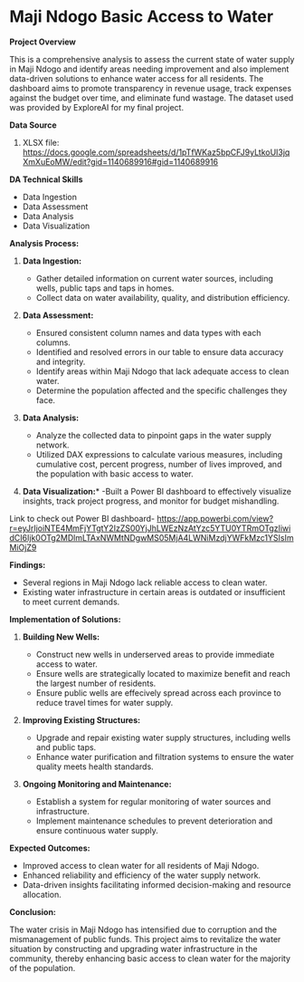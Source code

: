 # Maji Ndogo Basic Access to Water

**Project Overview**

This is a comprehensive analysis to assess the current state of water supply in Maji Ndogo and identify areas needing improvement and also implement data-driven solutions to enhance water access for all residents. The dashboard aims to promote transparency in revenue usage, track expenses against the budget over time, and eliminate fund wastage. The dataset used was provided by ExploreAI for my final project. 

**Data Source**
1. XLSX file: https://docs.google.com/spreadsheets/d/1pTfWKaz5bpCFJ9yLtkoUI3jqXmXuEoMW/edit?gid=1140689916#gid=1140689916
   
**DA Technical Skills**

- Data Ingestion
- Data Assessment
- Data Analysis
- Data Visualization
  
**Analysis Process:**

1. **Data Ingestion:**
   - Gather detailed information on current water sources, including wells, public taps and taps in homes.
   - Collect data on water availability, quality, and distribution efficiency.

2. **Data Assessment:**
   - Ensured consistent column names and data types with each columns.
   - Identified and resolved errors in our table to ensure data accuracy and integrity.
   - Identify areas within Maji Ndogo that lack adequate access to clean water.
   - Determine the population affected and the specific challenges they face.

4. **Data Analysis:**
   - Analyze the collected data to pinpoint gaps in the water supply network.
   - Utilized DAX expressions to calculate various measures, including cumulative cost, percent progress, number of lives improved, and the population with basic access to water.

5. **Data Visualization:***
    -Built a Power BI dashboard to effectively visualize insights, track project progress, and monitor for budget mishandling.

Link to check out Power BI dashboard- https://app.powerbi.com/view?r=eyJrIjoiNTE4MmFjYTgtY2IzZS00YjJhLWEzNzAtYzc5YTU0YTRmOTgzIiwidCI6Ijk0OTg2MDlmLTAxNWMtNDgwMS05MjA4LWNiMzdjYWFkMzc1YSIsImMiOjZ9

**Findings:**
- Several regions in Maji Ndogo lack reliable access to clean water.
- Existing water infrastructure in certain areas is outdated or insufficient to meet current demands.

**Implementation of Solutions:**

1. **Building New Wells:**
   - Construct new wells in underserved areas to provide immediate access to water.
   - Ensure wells are strategically located to maximize benefit and reach the largest number of residents.
   - Ensure public wells are effecively spread across each province to reduce travel times for water supply.

2. **Improving Existing Structures:**
   - Upgrade and repair existing water supply structures, including wells and public taps.
   - Enhance water purification and filtration systems to ensure the water quality meets health standards.

3. **Ongoing Monitoring and Maintenance:**
   - Establish a system for regular monitoring of water sources and infrastructure.
   - Implement maintenance schedules to prevent deterioration and ensure continuous water supply.

**Expected Outcomes:**
- Improved access to clean water for all residents of Maji Ndogo.
- Enhanced reliability and efficiency of the water supply network.
- Data-driven insights facilitating informed decision-making and resource allocation.

**Conclusion:**

The water crisis in Maji Ndogo has intensified due to corruption and the mismanagement of public funds. This project aims to revitalize the water situation by constructing and upgrading water infrastructure in the community, thereby enhancing basic access to clean water for the majority of the population.

